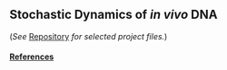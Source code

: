 ## Stochastic Dynamics of *in vivo* DNA

<!-- ### Project Description

#### Summary

Motivated by the need for fast, reliable methods of assessing protein structure in the era of big genomics, this continuing effort seeks to provide data-derived tools for high-throughput structural characterization of proteins directly from traditional (e.g., HSQC) nuclear magnetic resonance (NMR) spectra, prior to resonance assignment. By correlating the NMR chemical shifts and structure content of proteins of known conformation, these tools allow accurate, real-time estimation of secondary structure in previously uncharacterized proteins.

Key projects contributing to this effort have 1) empirically correlated the averaged chemical shift (ACS) of protein backbone nuclei with observed secondary structure (&alpha;&#8209;helix and &beta;&#8209;strand) content as a fraction of overall conformation;<sup>1-3</sup> 2) confirmed these results by applying rigorous statistical methods to further correlate ACS with protein structural classes;<sup>3-5</sup> and 3) extended the latter work by introducing a neural network model that improves the accuracy and specificity of structural class estimation from ACS values.<sup>6</sup>  

Current projects further explore deep learning strategies, and apply other machine learning approaches, such as logistic regression analysis, to new and expanded datasets.<sup>7</sup>  

<img width="100%" height="100%" src="/images/Prot-struct-classes.png?raw=true"/> -->

(*See* [Repository](https://github.com/spmielke/Stochastic-dynamics-of-in-vivo-DNA/tree/master/Brownian-Dynamics-C-Models) *for selected project files.*)

#### [References](https://spmielke.github.io/Publications.html)
<!-- ... [Link](https://.../) ... -->
<!-- 1. Sibley, A.B., Cosman, M. and Krishnan, V.V. (2003) An empirical
correlation between secondary structure content and averaged
chemical shifts in proteins. *Biophys. J.* 84, 1223–1227.

2. Mielke, S.P. and Krishnan, V.V. (2005) Estimation of protein secondary structure content directly from NMR spectra using an improved empirical correlation with averaged chemical shift. *Journal of Structural and Functional Genomics* 6, 281–285.

3. Mielke, S.P. and Krishnan, V.V. (2008) Characterization of protein secondary structure from NMR chemical shifts. *Progress in NMR Spectroscopy* 54, 141–165. -->
